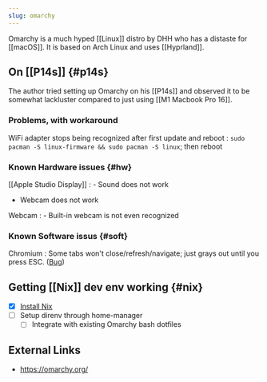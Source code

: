 ```yaml
---
slug: omarchy
---
```

Omarchy is a much hyped [[Linux]] distro by DHH who has a distaste for [[macOS]]. It is based on Arch Linux and uses [[Hyprland]].


## On [[P14s]] {#p14s}

The author tried setting up Omarchy on his [[P14s]] and observed it to be somewhat lackluster compared to just using [[M1 Macbook Pro 16]].

### Problems, with workaround

WiFi adapter stops being recognized after first update and reboot
: `sudo pacman -S linux-firmware && sudo pacman -S linux`; then reboot

### Known Hardware issues {#hw}

[[Apple Studio Display]]
: - Sound does not work
  - Webcam does not work

Webcam
: - Built-in webcam is not even recognized

### Known Software issus {#soft}

Chromium
: Some tabs won't close/refresh/navigate; just grays out until you press ESC. ([Bug](https://support.google.com/chrome/thread/122093768/can-not-close-tabs-greyed-out-only-can-use-keyboard-shortcuts?hl=en))

## Getting [[Nix]] dev env working {#nix}

- [x] [Install Nix](https://nixos.asia/en/install)
- [ ] Setup direnv through home-manager
	- [ ] Integrate with existing Omarchy bash dotfiles

## External Links

- https://omarchy.org/